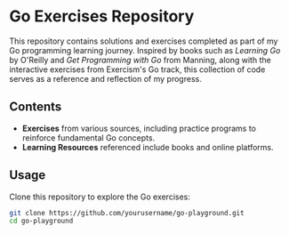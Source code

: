 # Go Exercises Repository

This repository contains solutions and exercises completed as part of my Go programming learning journey. Inspired by books such as *Learning Go* by O'Reilly and *Get Programming with Go* from Manning, along with the interactive exercises from Exercism's Go track, this collection of code serves as a reference and reflection of my progress.

## Contents
- **Exercises** from various sources, including practice programs to reinforce fundamental Go concepts.
- **Learning Resources** referenced include books and online platforms.

## Usage
Clone this repository to explore the Go exercises:
```bash
git clone https://github.com/yourusername/go-playground.git
cd go-playground
